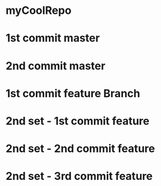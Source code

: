 # myCoolRepo

# 1st commit master

# 2nd commit master

# 1st commit feature Branch



# 2nd set - 1st commit feature
# 2nd set - 2nd commit feature
# 2nd set - 3rd commit feature
